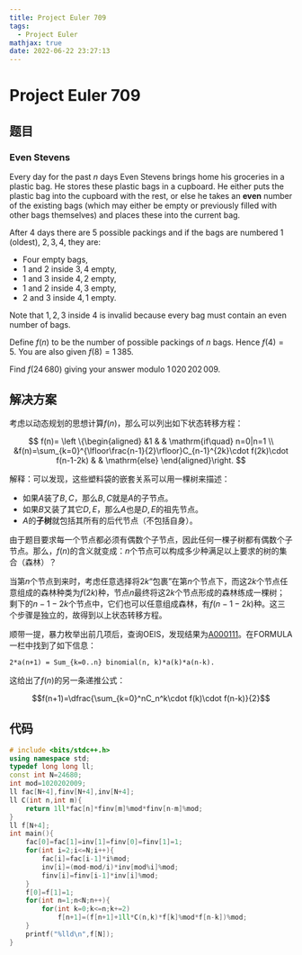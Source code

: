 ```yaml
---
title: Project Euler 709
tags:
  - Project Euler
mathjax: true
date: 2022-06-22 23:27:13
---
```


<escape><!-- more --></escape>

# Project Euler 709

## 题目

### Even Stevens

Every day for the past $n$ days Even Stevens brings home his groceries in a plastic bag. He stores these plastic bags in a cupboard. He either puts the plastic bag into the cupboard with the rest, or else he takes an **even** number of the existing bags (which may either be empty or previously filled with other bags themselves) and places these into the current bag.

After $4$ days there are $5$ possible packings and if the bags are numbered $1$ (oldest), $2, 3, 4$, they are:

- Four empty bags,
- $1$ and $2$ inside $3, 4$ empty,
- $1$ and $3$ inside $4, 2$ empty,
- $1$ and $2$ inside $4, 3$ empty,
- $2$ and $3$ inside $4, 1$ empty.

Note that $1, 2, 3$ inside $4$ is invalid because every bag must contain an even number of bags.

Define $f(n)$ to be the number of possible packings of $n$ bags. Hence $f(4)=5$. You are also given $f(8)=1\,385$.

Find $f(24\,680)$ giving your answer modulo $1\,020\,202\,009$.

## 解决方案

考虑以动态规划的思想计算$f(n)$，那么可以列出如下状态转移方程：

$$
f(n)=
\left \{\begin{aligned}
  &1  & & \mathrm{if\quad} n=0|n=1 \\
  &f(n)=\sum_{k=0}^{\lfloor\frac{n-1}{2}\rfloor}C_{n-1}^{2k}\cdot f(2k)\cdot f(n-1-2k) & & \mathrm{else}
\end{aligned}\right.
$$

解释：可以发现，这些塑料袋的嵌套关系可以用一棵树来描述：

- 如果$A$装了$B,C$，那么$B,C$就是$A$的子节点。
- 如果$B$又装了其它$D,E$，那么$A$也是$D,E$的祖先节点。
- $A$的**子树**就包括其所有的后代节点（不包括自身）。

由于题目要求每一个节点都必须有偶数个子节点，因此任何一棵子树都有偶数个子节点。那么，$f(n)$的含义就变成：$n$个节点可以构成多少种满足以上要求的树的集合（森林）？

当第$n$个节点到来时，考虑任意选择将$2k$“包裹”在第$n$个节点下，而这$2k$个节点任意组成的森林种类为$f(2k)$种，节点$n$最终将这$2k$个节点形成的森林练成一棵树；剩下的$n-1-2k$个节点中，它们也可以任意组成森林，有$f(n-1-2k)$种。这三个步骤是独立的，故得到以上状态转移方程。

顺带一提，暴力枚举出前几项后，查询OEIS，发现结果为[A000111](https://oeis.org/A000111)。在FORMULA一栏中找到了如下信息：

```
2*a(n+1) = Sum_{k=0..n} binomial(n, k)*a(k)*a(n-k).
```

这给出了$f(n)$的另一条递推公式：

$$f(n+1)=\dfrac{\sum_{k=0}^nC_n^k\cdot f(k)\cdot f(n-k)}{2}$$

## 代码

```C++
# include <bits/stdc++.h>
using namespace std;
typedef long long ll;
const int N=24680;
int mod=1020202009;
ll fac[N+4],finv[N+4],inv[N+4];
ll C(int n,int m){
    return 1ll*fac[n]*finv[m]%mod*finv[n-m]%mod;
}
ll f[N+4];
int main(){
    fac[0]=fac[1]=inv[1]=finv[0]=finv[1]=1;
    for(int i=2;i<=N;i++){
        fac[i]=fac[i-1]*i%mod;
        inv[i]=(mod-mod/i)*inv[mod%i]%mod;
        finv[i]=finv[i-1]*inv[i]%mod;
    }
    f[0]=f[1]=1;
    for(int n=1;n<N;n++){
        for(int k=0;k<=n;k+=2)
            f[n+1]=(f[n+1]+1ll*C(n,k)*f[k]%mod*f[n-k])%mod;
    }
    printf("%lld\n",f[N]);
}
```
